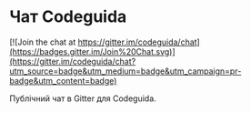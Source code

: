 # Чат Codeguida

[![Join the chat at https://gitter.im/codeguida/chat](https://badges.gitter.im/Join%20Chat.svg)](https://gitter.im/codeguida/chat?utm_source=badge&utm_medium=badge&utm_campaign=pr-badge&utm_content=badge)

Публічний чат в Gitter для Codeguida.
